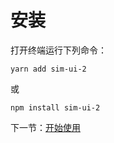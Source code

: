 # 安装

打开终端运行下列命令：

```
yarn add sim-ui-2
```

或

```
npm install sim-ui-2
```


下一节：[开始使用](#/doc/get-started)